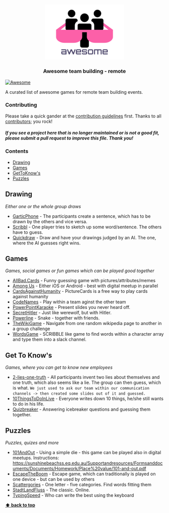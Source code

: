 <br />
<p align="center">
  <a href="https://github.com/strobsi/awesome-team-building">
    <img src="./media/logo.svg" alt="Logo" width="50%" height="auto">
  </a>

  <h3 align="center">Awesome team building - remote</h3>
</p>

[![Awesome](https://awesome.re/badge.svg)](https://awesome.re)

A curated list of awesome games for remote team building events.

### Contributing

Please take a quick gander at the [contribution guidelines](https://github.com/strobsi/awesome-team-building/blob/main/CONTRIBUTING.md) first. Thanks to all [contributors](https://github.com/strobsi/awesome-team-building/graphs/contributors); you rock!

#### _If you see a project here that is no longer maintained or is not a good fit, please submit a pull request to improve this file. Thank you!_

### Contents

- [Drawing](#drawing)
- [Games](#games)
- [GetToKnow's](#get-to-knows)
- [Puzzles](#puzzles)

## Drawing

_Either one or the whole group draws_

- [GarticPhone](https://garticphone.com/de) - The participants create a sentence, which has to be drawn by the others and vice versa.
- [Scribbl](https://skribbl.io/) - One player tries to sketch up some word/sentence. The others have to guess.
- [Quickdraw](https://quickdraw.withgoogle.com/) - Draw and have your drawings judged by an AI. The one, where the AI guesses right wins.

## Games

_Games, social games or fun games which can be played good together_

- [AllBad.Cards](https://allbad.cards/) - Funny guessing game with pictures/attributes/memes
- [Among Us](https://www.epicgames.com/store/de/p/among-us) - Either iOS or Android - best with digital meetup in parallel
- [CardsAgainstHumanity](https://picturecards.online/) - PictureCards is a free way to play cards against humanity
- [CodeNames](https://codenames.game/) - Play within a team aginst the other team
- [PowerPointKaraoke](https://kapopo.de/spielen.html) - Present slides you never heard off.
- [SecretHitler](https://secret-hitler.com/) - Just like werewolf, but with Hitler.
- [Powerline](http://powerline.io/) - Snake - together with friends. 
- [TheWikiGame](https://www.thewikigame.com/) - Navigate from one random wikipedia page to another in a group challenge
- [WordsGame](https://slack.com/apps/ALNK95FB7-wordsgame?tab=more_info) - SCRIBBLE like game to find words within a character array and type them into a slack channel. 

## Get To Know's

_Games, where you can get to know new employees_

- [2-lies-one-truth]() - All participants invent two lies about themselves and one truth, which also seems like a lie. The group can then guess, which is what. `We just used to ask our team within our communication channels -> then created some slides out of it and guessed.`
- [10ThingsToDoInLive]() - Everyone writes down 10 things, he/she still wants to do in his life.
- [Quizbreaker](https://quizbreaker.com) - Answering icebreaker questions and guessing them together.

## Puzzles

_Puzzles, quizes and more_

- [101AndOut](https://rolladie.net/) - Using a simple die - this game can be played also in digital meetups. Instructions: https://sunshinebeachss.eq.edu.au/Supportandresources/Formsanddocuments/Documents/Homework/Place%20value/101-and-out.pdf
- [EscapeTheBoom](https://escape-the-boom.com) - Escape game, which can traditionally is played on one device - but can be used by others
- [Scattergories](https://scattergoriesonline.net/) - One letter - five categories. Find words fitting them
- [StadtLandFluss](https://stadtlandfluss.cool) - The classic. Online.
- [TypingSpeed](https://typing-speed.net/) - Who can write the best using the keyboard

**[⬆ back to top](#contents)**

